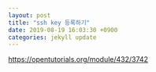 ```yaml
---
layout: post
title: "ssh key 등록하기"
date: 2019-08-19 16:03:30 +0900
categories: jekyll update
---
```


https://opentutorials.org/module/432/3742
